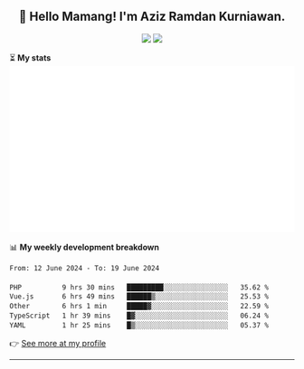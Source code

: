 <h2 align="center">👋 Hello Mamang! I'm Aziz Ramdan Kurniawan.</h2>  
<p align="center">
  <img src="https://komarev.com/ghpvc/?username=azizramdan">
  <img src="https://wakatime.com/badge/user/90056fa0-4c31-4eca-954e-2a3ac05896f9.svg">
</p>
    
⏳ **My stats**  
![](https://raw.githubusercontent.com/azizramdan/github-stats/master/generated/overview.svg#gh-dark-mode-only)

📊 **My weekly development breakdown**
<!--START_SECTION:waka-->

```txt
From: 12 June 2024 - To: 19 June 2024

PHP          9 hrs 30 mins   █████████░░░░░░░░░░░░░░░░   35.62 %
Vue.js       6 hrs 49 mins   ██████▒░░░░░░░░░░░░░░░░░░   25.53 %
Other        6 hrs 1 min     █████▓░░░░░░░░░░░░░░░░░░░   22.59 %
TypeScript   1 hr 39 mins    █▓░░░░░░░░░░░░░░░░░░░░░░░   06.24 %
YAML         1 hr 25 mins    █▒░░░░░░░░░░░░░░░░░░░░░░░   05.37 %
```

<!--END_SECTION:waka-->
👉 [See more at my profile](https://wakatime.com/@azizramdan)
***
